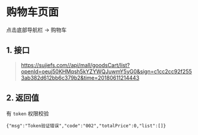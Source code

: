 # 购物车页面

点击底部导航栏 -> 购物车

## 1. 接口

> https://sujiefs.com//api/mall/goodsCart/list?openId=oeuj50KHMqsh5kYZYWQJuwmY5yG0&sign=c1cc2cc92f2553ab382d612bb6c379b2&time=20180611214443

## 2. 返回值

有 `token` 权限校验

```
{"msg":"Token验证错误","code":"002","totalPrice":0,"list":[]}
```
